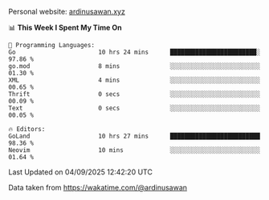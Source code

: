 Personal website: [ardinusawan.xyz](https://ardinusawan.xyz)

<!--START_SECTION:waka-->
📊 **This Week I Spent My Time On** 

```text
💬 Programming Languages: 
Go                       10 hrs 24 mins      ████████████████████████░   97.86 % 
go.mod                   8 mins              ░░░░░░░░░░░░░░░░░░░░░░░░░   01.30 % 
XML                      4 mins              ░░░░░░░░░░░░░░░░░░░░░░░░░   00.65 % 
Thrift                   0 secs              ░░░░░░░░░░░░░░░░░░░░░░░░░   00.09 % 
Text                     0 secs              ░░░░░░░░░░░░░░░░░░░░░░░░░   00.05 % 

🔥 Editors: 
GoLand                   10 hrs 27 mins      █████████████████████████   98.36 % 
Neovim                   10 mins             ░░░░░░░░░░░░░░░░░░░░░░░░░   01.64 % 
```


 Last Updated on 04/09/2025 12:42:20 UTC
<!--END_SECTION:waka-->
Data taken from https://wakatime.com/@ardinusawan

